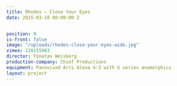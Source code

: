 ```yaml
---
title: Rhodes — Close Your Eyes
date: 2015-03-18 00:00:00 Z


position: 9
is-front: false
image: "/uploads/rhodes-close-your-eyes-wide.jpg"
vimeo: 128155983
director: Yonatan Weisberg
production-company: Chief Productions
equipment: Panavised Arri Alexa 4:3 with G series anamorphics
layout: project
---
```



